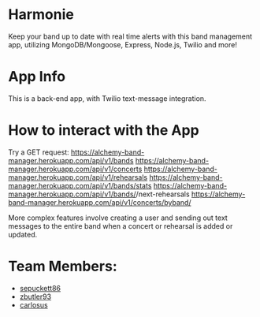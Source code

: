 # Harmonie
Keep your band up to date with real time alerts with this band management app, utilizing MongoDB/Mongoose, Express, Node.js, Twilio and more!

# App Info
This is a back-end app, with Twilio text-message integration.

# How to interact with the App

Try a GET request:
https://alchemy-band-manager.herokuapp.com/api/v1/bands
https://alchemy-band-manager.herokuapp.com/api/v1/concerts
https://alchemy-band-manager.herokuapp.com/api/v1/rehearsals
https://alchemy-band-manager.herokuapp.com/api/v1/bands/stats
https://alchemy-band-manager.herokuapp.com/api/v1/bands/<bandid>/next-rehearsals
https://alchemy-band-manager.herokuapp.com/api/v1/concerts/byband/<bandid>

More complex features involve creating a user and sending out text messages to the entire band when a concert or rehearsal is added or updated.

# Team Members:
* [sepuckett86](https://github.com/sepuckett86)
* [zbutler93](https://github.com/zbutler93)
* [carlosus](https://github.com/carlosus)

